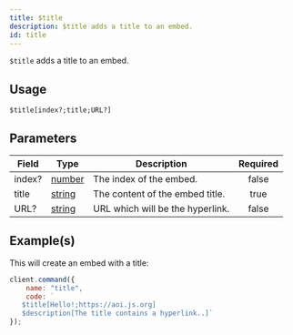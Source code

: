 ```yaml
---
title: $title
description: $title adds a title to an embed.
id: title
---
```


`$title` adds a title to an embed.

## Usage

```aoi
$title[index?;title;URL?]
```

## Parameters

| Field  | Type                                                                                              | Description                      | Required |
| ------ | ------------------------------------------------------------------------------------------------- | -------------------------------- | :------: |
| index? | [number](https://developer.mozilla.org/en-US/docs/Web/JavaScript/Reference/Global_Objects/Number) | The index of the embed.          |  false   |
| title  | [string](https://developer.mozilla.org/en-US/docs/Web/JavaScript/Reference/Global_Objects/String) | The content of the embed title.  |   true   |
| URL?   | [string](https://developer.mozilla.org/en-US/docs/Web/JavaScript/Reference/Global_Objects/String) | URL which will be the hyperlink. |  false   |

## Example(s)

This will create an embed with a title:

```javascript
client.command({
    name: "title",
    code: `
   $title[Hello!;https://aoi.js.org]
   $description[The title contains a hyperlink..]`
});
```
